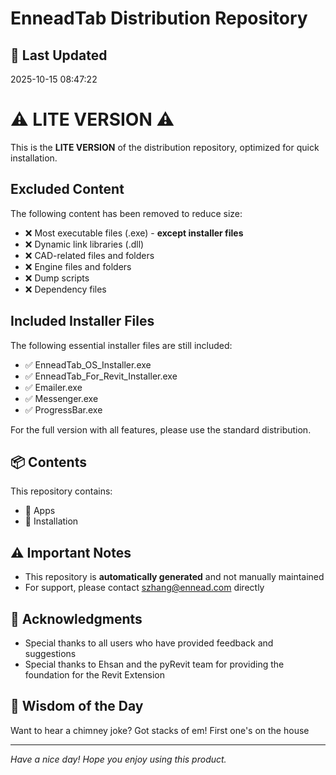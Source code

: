 # EnneadTab Distribution Repository

## 📅 Last Updated
2025-10-15 08:47:22

# ⚠️ LITE VERSION ⚠️

This is the **LITE VERSION** of the distribution repository, optimized for quick installation.

## Excluded Content
The following content has been removed to reduce size:
- ❌ Most executable files (.exe) - **except installer files**
- ❌ Dynamic link libraries (.dll)
- ❌ CAD-related files and folders
- ❌ Engine files and folders
- ❌ Dump scripts
- ❌ Dependency files

## Included Installer Files
The following essential installer files are still included:
- ✅ EnneadTab_OS_Installer.exe
- ✅ EnneadTab_For_Revit_Installer.exe
- ✅ Emailer.exe
- ✅ Messenger.exe
- ✅ ProgressBar.exe

For the full version with all features, please use the standard distribution.

## 📦 Contents
This repository contains:
- 📂 Apps
- 📂 Installation

## ⚠️ Important Notes
- This repository is **automatically generated** and not manually maintained
- For support, please contact szhang@ennead.com directly

## 🙏 Acknowledgments
- Special thanks to all users who have provided feedback and suggestions
- Special thanks to Ehsan and the pyRevit team for providing the foundation for the Revit Extension

## 💭 Wisdom of the Day
Want to hear a chimney joke? Got stacks of em! First one's on the house

---
*Have a nice day! Hope you enjoy using this product.*
